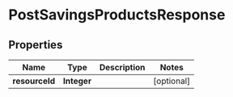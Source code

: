 # PostSavingsProductsResponse

## Properties
Name | Type | Description | Notes
------------ | ------------- | ------------- | -------------
**resourceId** | **Integer** |  |  [optional]
